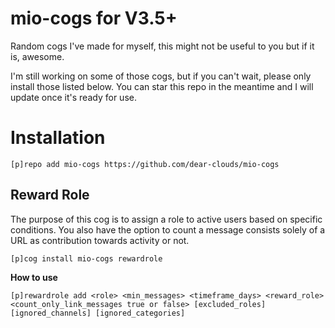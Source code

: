 # mio-cogs for V3.5+

Random cogs I've made for myself, this might not be useful to you but if it is, awesome.

I'm still working on some of those cogs, but if you can't wait, please only install those listed below. You can star this repo in the meantime and I will update once it's ready for use.

# Installation

```
[p]repo add mio-cogs https://github.com/dear-clouds/mio-cogs
```

## Reward Role

The purpose of this cog is to assign a role to active users based on specific conditions. You also have the option to count a message consists solely of a URL as contribution towards activity or not.

```
[p]cog install mio-cogs rewardrole
```

**How to use**
```
[p]rewardrole add <role> <min_messages> <timeframe_days> <reward_role> <count_only_link_messages true or false> [excluded_roles] [ignored_channels] [ignored_categories]
```